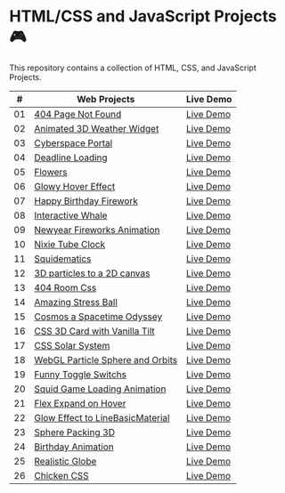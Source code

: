 # HTML/CSS and JavaScript Projects 🎮

This repository contains a collection of HTML, CSS, and JavaScript Projects.

|  #  | Web Projects                                                                                                                  | Live Demo                                                                                    |
| :-: | ----------------------------------------------------------------------------------------------------------------------------- | -------------------------------------------------------------------------------------------- |
| 01  | [404 Page Not Found](https://github.com/codetap-org/web-projects/tree/main/01-404-Page-Not-Found)                             | [Live Demo](https://codetap-org.github.io/web-projects/01-404-Page-Not-Found/)               |
| 02  | [Animated 3D Weather Widget](https://github.com/codetap-org/web-projects/tree/main/02-Animated-3D-Weather-Widget)             | [Live Demo](https://codetap-org.github.io/web-projects/02-Animated-3D-Weather-Widget/)       |
| 03  | [Cyberspace Portal](https://github.com/codetap-org/web-projects/tree/main/03-Cyberspace-Portal)                               | [Live Demo](https://codetap-org.github.io/web-projects/03-Cyberspace-Portal/)                |
| 04  | [Deadline Loading](https://github.com/codetap-org/web-projects/tree/main/04-Deadline-Loading)                                 | [Live Demo](https://codetap-org.github.io/web-projects/04-Deadline-Loading/)                 |
| 05  | [Flowers](https://github.com/codetap-org/web-projects/tree/main/05-Flowers)                                                   | [Live Demo](https://codetap-org.github.io/web-projects/05-Flowers/)                          |
| 06  | [Glowy Hover Effect](https://github.com/codetap-org/web-projects/tree/main/06-Glowy-Hover-Effect)                             | [Live Demo](https://codetap-org.github.io/web-projects/06-Glowy-Hover-Effect/)               |
| 07  | [Happy Birthday Firework](https://github.com/codetap-org/web-projects/tree/main/07-Happy-Birthday-Firework)                   | [Live Demo](https://codetap-org.github.io/web-projects/07-Happy-Birthday-Firework/)          |
| 08  | [Interactive Whale](https://github.com/codetap-org/web-projects/tree/main/08-Interactive-Whale)                               | [Live Demo](https://codetap-org.github.io/web-projects/08-Interactive-Whale/)                |
| 09  | [Newyear Fireworks Animation](https://github.com/codetap-org/web-projects/tree/main/09-Newyear-Fireworks-Animation)           | [Live Demo](https://codetap-org.github.io/web-projects/09-Newyear-Fireworks-Animation/)      |
| 10  | [Nixie Tube Clock](https://github.com/codetap-org/web-projects/tree/main/10-Nixie-Tube-Clock)                                 | [Live Demo](https://codetap-org.github.io/web-projects/10-Nixie-Tube-Clock/)                 |
| 11  | [Squidematics](https://github.com/codetap-org/web-projects/tree/main/11-Squidematics)                                         | [Live Demo](https://codetap-org.github.io/web-projects/11-Squidematics/)                     |
| 12  | [3D particles to a 2D canvas](https://github.com/codetap-org/web-projects/tree/main/12-3D-particles-to-a-2D-canvas)           | [Live Demo](https://codetap-org.github.io/web-projects/12-3D-particles-to-a-2D-canvas/)      |
| 13  | [404 Room Css](https://github.com/codetap-org/web-projects/tree/main/13-404-room-css)                                         | [Live Demo](https://codetap-org.github.io/web-projects/13-404-room-css/)                     |
| 14  | [Amazing Stress Ball](https://github.com/codetap-org/web-projects/tree/main/14-Amazing-Stress-Ball)                           | [Live Demo](https://codetap-org.github.io/web-projects/14-Amazing-Stress-Ball/)              |
| 15  | [Cosmos a Spacetime Odyssey](https://github.com/codetap-org/web-projects/tree/main/15-cosmos-a-spacetime-odyssey)             | [Live Demo](https://codetap-org.github.io/web-projects/15-cosmos-a-spacetime-odyssey/)       |
| 16  | [CSS 3D Card with Vanilla Tilt](https://github.com/codetap-org/web-projects/tree/main/16-CSS-3D-Card-with-Vanilla-Tilt)       | [Live Demo](https://codetap-org.github.io/web-projects/16-CSS-3D-Card-with-Vanilla-Tilt/)    |
| 17  | [CSS Solar System](https://github.com/codetap-org/web-projects/tree/main/17-Css-Solar-System)                                 | [Live Demo](https://codetap-org.github.io/web-projects/17-Css-Solar-System/)                 |
| 18  | [WebGL Particle Sphere and Orbits](https://github.com/codetap-org/web-projects/tree/main/18-WebGL-Particle-Sphere-and-Orbits) | [Live Demo](https://codetap-org.github.io/web-projects/18-WebGL-Particle-Sphere-and-Orbits/) |
| 19  | [Funny Toggle Switchs](https://github.com/codetap-org/web-projects/tree/main/19-Funny-Toggle-Switchs)                         | [Live Demo](https://codetap-org.github.io/web-projects/19-Funny-Toggle-Switchs/)             |
| 20  | [Squid Game Loading Animation](https://github.com/codetap-org/web-projects/tree/main/20-Squid-Game-Loading)                   | [Live Demo](https://codetap-org.github.io/web-projects/20-Squid-Game-Loading/)               |
| 21  | [Flex Expand on Hover](https://github.com/codetap-org/web-projects/tree/main/21-Flex-Expand-on-Hover)                         | [Live Demo](https://codetap-org.github.io/web-projects/21-Flex-Expand-on-Hover/)             |
| 22  | [Glow Effect to LineBasicMaterial](https://github.com/codetap-org/web-projects/tree/main/22-Glow-Effect-to-LineBasicMaterial) | [Live Demo](https://codetap-org.github.io/web-projects/22-Glow-Effect-to-LineBasicMaterial/) |
| 23  | [Sphere Packing 3D](https://github.com/codetap-org/web-projects/tree/main/23-Sphere-Packing-3D)                               | [Live Demo](https://codetap-org.github.io/web-projects/23-Sphere-Packing-3D/)                |
| 24  | [Birthday Animation](https://github.com/codetap-org/web-projects/tree/main/24-Birthday-Animation)                             | [Live Demo](https://codetap-org.github.io/web-projects/24-Birthday-Animation/)               |
| 25  | [Realistic Globe](https://github.com/codetap-org/web-projects/tree/main/25-Realistic-Globe)                                   | [Live Demo](https://codetap-org.github.io/web-projects/25-Realistic-Globe/)                  |
| 26  | [Chicken CSS](https://github.com/codetap-org/web-projects/tree/main/26-Chicken-CSS)                                           | [Live Demo](https://codetap-org.github.io/web-projects/26-Chicken-CSS/)                      |
